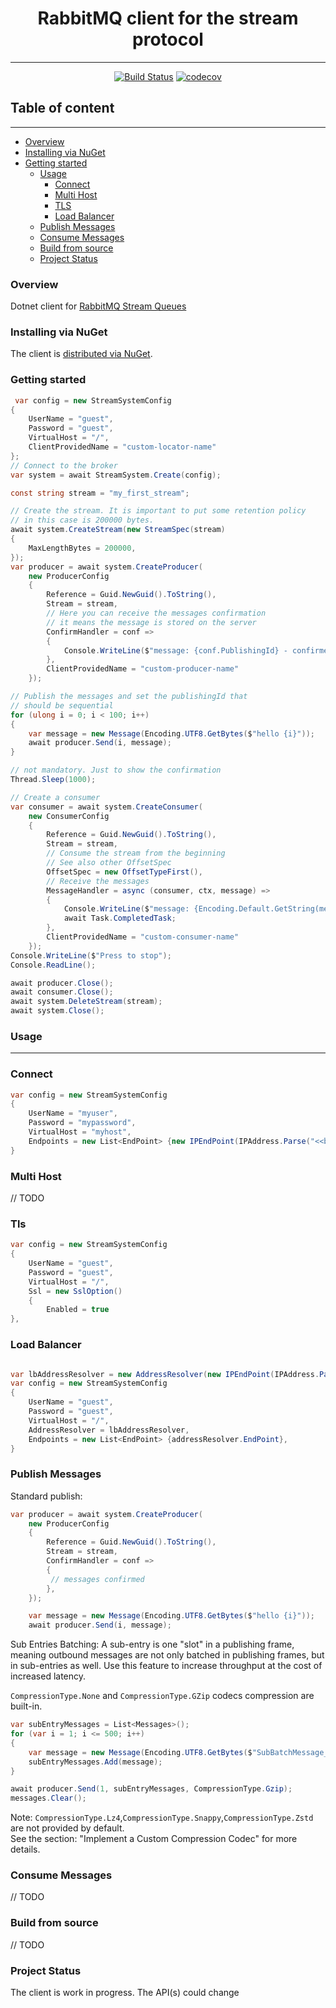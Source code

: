 <h1 style="text-align:center;">RabbitMQ client for the stream protocol</h1>

---
<div style="text-align:center;">

[![Build Status](https://github.com/rabbitmq/rabbitmq-stream-dotnet-client/actions/workflows/main.yaml/badge.svg)](https://github.com/rabbitmq/rabbitmq-stream-dotnet-client/actions)
[![codecov](https://codecov.io/gh/rabbitmq/rabbitmq-stream-dotnet-client/branch/main/graph/badge.svg?token=OIA04ZQD79)](https://codecov.io/gh/rabbitmq/rabbitmq-stream-dotnet-client)
</div>

<h2>Table of content</h2>


---
- [Overview](#overview)
- [Installing via NuGet](#installing-via-nuget)
- [Getting started](#getting-started)
  - [Usage](#usage)
    - [Connect](#connect)
    - [Multi Host](#multi-host)
    - [TLS](#tls)
    - [Load Balancer](#load-balancer)
  - [Publish Messages](#publish-messages)
  - [Consume Messages](#consume-messages)
  - [Build from source](#build-from-source)
  - [Project Status](#project-status)

### Overview

Dotnet client for [RabbitMQ Stream Queues](https://github.com/rabbitmq/rabbitmq-server/tree/master/deps/rabbitmq_stream)

### Installing via NuGet
The client is [distributed via NuGet](https://www.nuget.org/packages/RabbitMQ.Stream.Client/).
### Getting started

```csharp
 var config = new StreamSystemConfig
{
    UserName = "guest",
    Password = "guest",
    VirtualHost = "/",
    ClientProvidedName = "custom-locator-name"
};
// Connect to the broker 
var system = await StreamSystem.Create(config);

const string stream = "my_first_stream";

// Create the stream. It is important to put some retention policy 
// in this case is 200000 bytes.
await system.CreateStream(new StreamSpec(stream)
{
    MaxLengthBytes = 200000,
});
var producer = await system.CreateProducer(
    new ProducerConfig
    {
        Reference = Guid.NewGuid().ToString(),
        Stream = stream,
        // Here you can receive the messages confirmation
        // it means the message is stored on the server
        ConfirmHandler = conf =>
        {
            Console.WriteLine($"message: {conf.PublishingId} - confirmed");        
        },
        ClientProvidedName = "custom-producer-name"
    });

// Publish the messages and set the publishingId that
// should be sequential
for (ulong i = 0; i < 100; i++)
{
    var message = new Message(Encoding.UTF8.GetBytes($"hello {i}"));
    await producer.Send(i, message);
}

// not mandatory. Just to show the confirmation
Thread.Sleep(1000);

// Create a consumer
var consumer = await system.CreateConsumer(
    new ConsumerConfig
    {
        Reference = Guid.NewGuid().ToString(),
        Stream = stream,
        // Consume the stream from the beginning 
        // See also other OffsetSpec 
        OffsetSpec = new OffsetTypeFirst(),
        // Receive the messages
        MessageHandler = async (consumer, ctx, message) =>
        {
            Console.WriteLine($"message: {Encoding.Default.GetString(message.Data.Contents.ToArray())} - consumed");
            await Task.CompletedTask;
        },
        ClientProvidedName = "custom-consumer-name"
    });
Console.WriteLine($"Press to stop");
Console.ReadLine();

await producer.Close();
await consumer.Close();
await system.DeleteStream(stream);
await system.Close();
```

### Usage

---

### Connect

```csharp
var config = new StreamSystemConfig
{
    UserName = "myuser",
    Password = "mypassword",
    VirtualHost = "myhost",
    Endpoints = new List<EndPoint> {new IPEndPoint(IPAddress.Parse("<<brokerip>>"), 5552)},
}
```

### Multi Host
// TODO

### Tls
```csharp
var config = new StreamSystemConfig
{
    UserName = "guest",
    Password = "guest",
    VirtualHost = "/",
    Ssl = new SslOption()
    {
        Enabled = true                    
},
```

### Load Balancer
```csharp

var lbAddressResolver = new AddressResolver(new IPEndPoint(IPAddress.Parse("<<loadBalancerIP>>"), 5552));
var config = new StreamSystemConfig
{
    UserName = "guest",
    Password = "guest",
    VirtualHost = "/",
    AddressResolver = lbAddressResolver,
    Endpoints = new List<EndPoint> {addressResolver.EndPoint},
}    
```

### Publish Messages

Standard publish:
```csharp
var producer = await system.CreateProducer(
    new ProducerConfig
    {
        Reference = Guid.NewGuid().ToString(),
        Stream = stream,
        ConfirmHandler = conf =>
        {
         // messages confirmed    
        },
    });

    var message = new Message(Encoding.UTF8.GetBytes($"hello {i}"));
    await producer.Send(i, message);

```

Sub Entries Batching:
A sub-entry is one "slot" in a publishing frame, meaning outbound messages are not only batched in publishing frames, but in sub-entries as well. Use this feature to increase throughput at the cost of increased latency.

`CompressionType.None` and `CompressionType.GZip` codecs compression are built-in.

```csharp
var subEntryMessages = List<Messages>();
for (var i = 1; i <= 500; i++)
{
    var message = new Message(Encoding.UTF8.GetBytes($"SubBatchMessage_{i}"));
    subEntryMessages.Add(message);
}

await producer.Send(1, subEntryMessages, CompressionType.Gzip);
messages.Clear();
```

Note:
`CompressionType.Lz4`,`CompressionType.Snappy`,`CompressionType.Zstd`
are not provided by default.<br>
See the section: "Implement a Custom Compression Codec" for more details.


### Consume Messages
// TODO

### Build from source
// TODO

### Project Status
The client is work in progress. The API(s) could change

